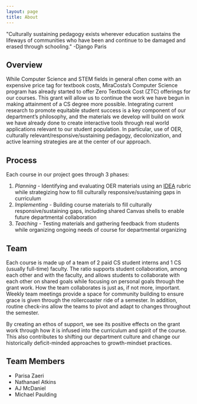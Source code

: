 ```yaml
---
layout: page
title: About
---
```


<p class="message">
"Culturally sustaining pedagogy exists wherever education sustains the lifeways of communities who have been and continue to be damaged and erased through schooling." -Django Paris
</p>

## Overview

While Computer Science and STEM fields in general often come with an expensive price tag for textbook costs, MiraCosta’s Computer Science program has already started to offer Zero Textbook Cost (ZTC) offerings for our courses. This grant will allow us to continue the work we have begun in making attainment of a CS degree more possible. Integrating current research to promote equitable student success is a key component of our department’s philosophy, and the materials we develop will build on work we have already done to create interactive tools through real world applications relevant to our student population. In particular, use of OER, culturally relevant/responsive/sustaining pedagogy, decolonization, and active learning strategies are at the center of our approach.

## Process

Each course in our project goes through 3 phases:

1. _Planning_ - Identifying and evaluating OER materials using an [IDEA](https://docs.google.com/document/d/1dyuJNgyUJugCU_dDq7OIEoLNkM995rZe/edit?usp=sharing&ouid=102858928929375101280&rtpof=true&sd=true) rubric while strategizing how to fill culturally responsive/sustaining gaps in curriculum
1. _Implementing_ - Building course materials to fill culturally responsive/sustaining gaps, including shared Canvas shells to enable future departmental collaboration
1. _Teaching_ - Testing materials and gathering feedback from students while organizing ongoing needs of course for departmental organizing

## Team

Each course is made up of a team of 2 paid CS student interns and 1 CS (usually full-time) faculty. The ratio supports student collaboration, among each other and with the faculty, and allows students to collaborate with each other on shared goals while focusing on personal goals through the grant work. How the team collaborates is just as, if not more, important. Weekly team meetings provide a space for community building to ensure grace is given through the rollercoaster ride of a semester. In addition, routine check-ins allow the teams to pivot and adapt to changes throughout the semester.

By creating an ethos of support, we see its positive effects on the grant work through how it is infused into the curriculum and spirit of the course. This also contributes to shifting our department culture and change our historically deficit-minded approaches to growth-mindset practices.

## Team Members

- Parisa Zaeri
- Nathanael Atkins
- AJ McDaniel
- Michael Paulding
